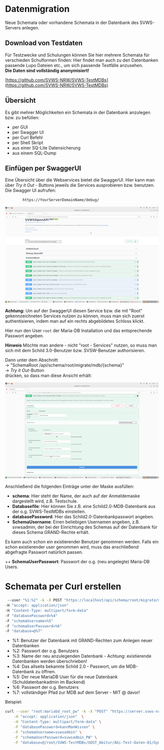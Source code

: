 # Datenmigration

Neue Schemata oder vorhandene Schemata in der Datenbank des SVWS-Servers anlegen.

## Download von Testdaten

Für Testzwecke und Schulungen können Sie hier mehrere Schemata für verschieden Schulformen finden:
Hier findet man auch zu den Datenbanken passende Lupo Dateien etc., um sich passende Testfälle anzusehen.  
**Die Daten sind vollständig anonymisiert!**


[https://github.com/SVWS-NRW/SVWS-TestMDBs](https://github.com/SVWS-NRW/SVWS-TestMDBs)

## Übersicht

Es gibt mehrer Möglichkeiten ein Schemata in der Datenbank anzulegen bzw. zu befüllen: 

+ per GUI
+ per Swagger UI
+ per Curl Befehl
+ per Shell Skript
+ aus einer SQ-Lite Datensicherung 
+ aus einem SQL-Dump


## Einfügen per SwaggerUI

Eine Übersicht über die Webservices bietet die SwaggerUI. 
Hier kann man über *Try it Out* - Buttons jeweils die Services ausprobieren bzw. benutzen.
Die Swagger UI aufrufen:

```bash
		https://YourServerDomainName/debug/
```

![SwaggerUI.png](./graphics/Swagger-01.png)


   
**Achtung:** Um auf der SwaggerUI diesen Service bzw. die mit "Root" gekennzeichneten Services nutzen zu können, muss man sich zuerst authentisieren, indem man auf ein rechts abgebildetes Schloss klickt. 


Hier nun den User `root` der Maria-DB Installation und das entsprechende Passwort angeben. 


**Hinweis** Möchte man andere - nicht "root - Services" nutzen, so muss man sich mit dem Schild 3.0-Benutzer bzw. SVSW-Benutzer authorisieren.
 


Dann unter dem Abschnitt  
	-> "SchemaRoot /api/schema/root/migrate/mdb/{schema}"   
	-> *Try it Out*-Button  
drücken, so dass man diese Ansicht erhält:



![SwaggerUI.png](./graphics/Swagger-02.png)





Anschließend die folgenden Einträge unter der Maske ausfüllen:

+ **schema**: Hier steht der Name, der auch auf der Anmeldemaske dargestellt wird, z.B. Testschule. 
+ **Databasefile**: Hier können Sie z.B. eine Schild2.0-MDB-Datenbank aus der o.g. SVWS-TestMDBs einstellen.
+ **databasePassword**: Hier das Schild2.0-Datenbankpasswort angeben.
+ **SchemaUsername**: Einen beliebigen Usernamen angeben, z.B. svwsadmin, der bei der Einrichtung des Schemas auf der Datenbank für dieses Schema GRAND-Rechte erhält. 

Es kann auch schon ein existierender Benutzer genommen werden. 
Falls ein schon existierender user genommen wird, muss das anschließend abgefragte Passwort natürlich passen.

++ **SchemaUserPasswort**: Passwort der o.g. (neu angelegte) Maria-DB Users. 


# Schemata per Curl erstellen

```bash
 --user "%1:%2" -k -X POST "https://localhost/api/schema/root/migrate/mdb/%3" 
-H "accept: application/json" 
-H "Content-Type: multipart/form-data" 
-F "databasePassword=%4" 
-F "schemaUsername=%5" 
-F "schemaUserPassword=%6" 
-F "database=@%7"
```

+ %1: Benutzer der Datenbank mit GRAND-Rechten zum Anlegen neuer Datenbanken
+ %2: Passwort der o.g. Benutzers
+ %3: Name der neu anzulegenden Datenbank - Achtung: existierende Datenbanken werden überschrieben!
+ %4: Das allseits bekannte Schild 2.0 - Passwort, um die MDB-Datenbank zu öffnen. 
+ %5: Der neue MariaDB User für die neue Datenbank (Schuldatenbankadmin im Backend)
+ %6: Passwort der o.g. Benutzers
+ %7: vollständiger Pfad zur MDB auf dem Server - MIT @ davor!


Beispiel: 
```bash
curl --user "root:mariabd_root_pw" -k -X "POST" "https://server.svws-nrw.de/api/schema/root/migrate/mdb/svwsdb" \
	-H "accept: application/json"  \
	-H "Content-Type: multipart/form-data" \
	-F "databasePassword=kannManWissen" \
	-F "schemaUsername=svwsadmin" \
	-F "schemaUserPassword=svwsadmin_PW" \
	-F "database=@/root/SVWS-TestMDBs/GOST_Abitur/Abi-Test-Daten-01/GymAbi.mdb"
```




